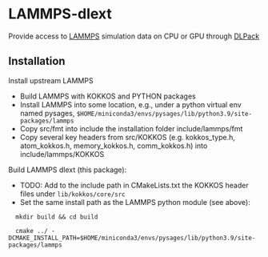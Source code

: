 # LAMMPS-dlext

Provide access to [LAMMPS](https://www.lammps.org) simulation data on CPU or GPU through [DLPack](https://github.com/dmlc/dlpack)

## Installation

Install upstream LAMMPS
* Build LAMMPS with KOKKOS and PYTHON packages
* Install LAMMPS into some location, e.g., under a python virtual env named pysages, ```$HOME/miniconda3/envs/pysages/lib/python3.9/site-packages/lammps```
* Copy src/fmt into include the installation folder include/lammps/fmt
* Copy several key headers from src/KOKKOS (e.g. kokkos_type.h, atom_kokkos.h, memory_kokkos.h, comm_kokkos.h) into include/lammps/KOKKOS

Build LAMMPS dlext (this package):

* TODO: Add to the include path in CMakeLists.txt the KOKKOS header files under ```lib/kokkos/core/src```
* Set the same install path as the LAMMPS python module (see above):
```
  mkdir build && cd build

  cmake ../ -DCMAKE_INSTALL_PATH=$HOME/miniconda3/envs/pysages/lib/python3.9/site-packages/lammps
```
